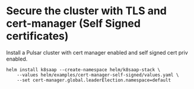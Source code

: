 # Secure the cluster with TLS and cert-manager (Self Signed certificates)

Install a Pulsar cluster with cert manager enabled and self signed cert priv enabled.
```
helm install k8saap --create-namespace helm/k8saap-stack \
    --values helm/examples/cert-manager-self-signed/values.yaml \
    --set cert-manager.global.leaderElection.namespace=default 
```
